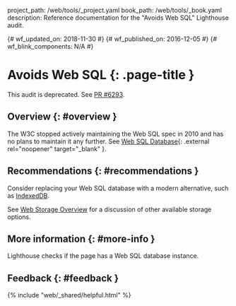 project_path: /web/tools/_project.yaml
book_path: /web/tools/_book.yaml
description: Reference documentation for the "Avoids Web SQL" Lighthouse audit.

{# wf_updated_on: 2018-11-30 #}
{# wf_published_on: 2016-12-05 #}
{# wf_blink_components: N/A #}

# Avoids Web SQL  {: .page-title }

<aside class="warning">
  This audit is deprecated. See <a href="https://github.com/googlechrome/lighthouse/pull/6293"
  class="external" rel="noopener">PR #6293</a>.
</aside>

## Overview {: #overview }

[spec]: https://www.w3.org/TR/webdatabase/

The W3C stopped actively maintaining the Web SQL spec in 2010 and has no plans
to maintain it any further. See [Web SQL Database][spec]{: .external rel="noopener" target="_blank" }.

## Recommendations {: #recommendations }

Consider replacing your Web SQL database with a modern alternative, such as
[IndexedDB][indexeddb].

See [Web Storage Overview][overview] for a discussion of other available
storage options.

[indexeddb]: https://developer.mozilla.org/en-US/docs/Web/API/IndexedDB_API
[overview]: /web/fundamentals/instant-and-offline/web-storage/

## More information {: #more-info }

Lighthouse checks if the page has a Web SQL database instance.

## Feedback {: #feedback }

{% include "web/_shared/helpful.html" %}
